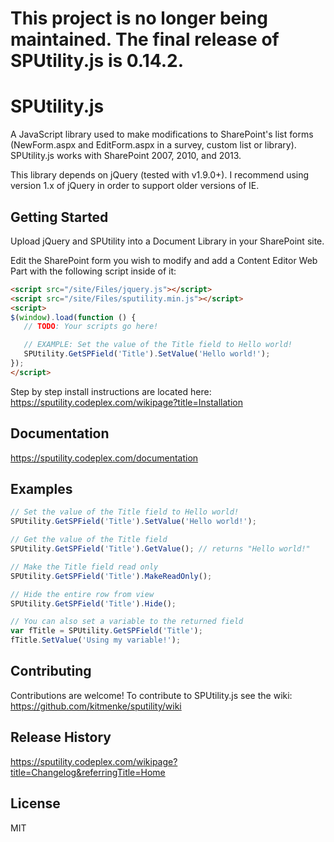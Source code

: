 # This project is no longer being maintained. The final release of SPUtility.js is 0.14.2.

# SPUtility.js

A JavaScript library used to make modifications to SharePoint's list forms
(NewForm.aspx and EditForm.aspx in a survey, custom list or library).
SPUtility.js works with SharePoint 2007, 2010, and 2013.

This library depends on jQuery (tested with v1.9.0+). I recommend using
version 1.x of jQuery in order to support older versions of IE.

## Getting Started

Upload jQuery and SPUtility into a Document Library in your SharePoint site.

Edit the SharePoint form you wish to modify and add a Content Editor Web Part
with the following script inside of it:

```html
<script src="/site/Files/jquery.js"></script>
<script src="/site/Files/sputility.min.js"></script>
<script>
$(window).load(function () {
   // TODO: Your scripts go here!

   // EXAMPLE: Set the value of the Title field to Hello world!
   SPUtility.GetSPField('Title').SetValue('Hello world!');
});
</script>
```

Step by step install instructions are located here: https://sputility.codeplex.com/wikipage?title=Installation

## Documentation

https://sputility.codeplex.com/documentation

## Examples
```javascript
// Set the value of the Title field to Hello world!
SPUtility.GetSPField('Title').SetValue('Hello world!');

// Get the value of the Title field
SPUtility.GetSPField('Title').GetValue(); // returns "Hello world!"

// Make the Title field read only
SPUtility.GetSPField('Title').MakeReadOnly();

// Hide the entire row from view
SPUtility.GetSPField('Title').Hide();

// You can also set a variable to the returned field
var fTitle = SPUtility.GetSPField('Title');
fTitle.SetValue('Using my variable!');
```

## Contributing
Contributions are welcome! To contribute to SPUtility.js see the wiki: https://github.com/kitmenke/sputility/wiki

## Release History
https://sputility.codeplex.com/wikipage?title=Changelog&referringTitle=Home

## License
MIT
